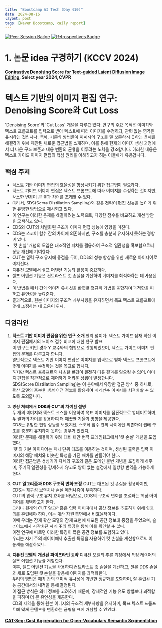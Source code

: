 ```yaml
---
title: "Boostcamp AI Tech (Day 010)"
date: 2024-08-16
layout: post
tags: [Naver Boostcamp, daily report]
---
```


[![Peer Session Badge](https://img.shields.io/badge/Peer%20Session-CC527A?style=flat)](../peer_session/day010.html)
[![Retrospectives Badge](https://img.shields.io/badge/Retrospectives-6A0DAD?style=flat)](../Retrospectives/week2.html)

# 1. 논문 idea 구경하기 (KCCV 2024)
#### **[Contrastive Denoising Score for Text-guided Latent Diffusion Image Editing](https://cvpr.thecvf.com/virtual/2024/poster/31796)**, Select year 2024, CVPR
# 텍스트 기반의 이미지 편집 연구: Denoising Score와 Cut Loss
'Denoising Score'와 'Cut Loss' 개념을 다루고 있다. 연구의 주요 목적은 이미지와 텍스트 프롬프트를 입력으로 받아 텍스트에 따라 이미지를 수정하되, 관련 없는 영역은 유지하는 것입니다. 특히, 기존의 방법들이 이미지의 구조를 잘 보존하지 못하는 문제를 해결하기 위해 제안된 새로운 접근법을 소개하며, 이를 통해 현재의 이미지 생성 과정에서 더 나은 구조 보존과 내용 변환의 균형을 이루려는 노력을 강조합니다. 이러한 내용은 텍스트 가이드 이미지 편집의 핵심 원리를 이해하고자 하는 이들에게 유용합니다.

## 핵심 주제

- 텍스트 기반 이미지 편집의 효율성을 향상시키기 위한 접근법이 필요하다.
- 텍스트 가이드 이미지 편집은 텍스트 프롬프트에 따라 이미지를 수정하는 것이지만, 사소한 변경이 큰 결과 차이를 초래할 수 있다.
- 따라서, SDS(Score Distillation Sampling)와 같은 전략이 편집 성능을 높이기 위한 유망한 방법으로 제시되고 있다.
- 이 연구는 이러한 문제를 해결하려는 노력으로, 다양한 점수를 비교하고 개선 방안을 모색하고 있다.
- DDS와 CUT의 차별화된 구조가 이미지 편집 성능에 영향을 미친다.
- DDS는 스코어 함수 간의 차이에 의존하지만, 구조를 충분히 유지하지 못하는 경향이 있다.
- '컷 손실' 개념의 도입은 대조적인 패치를 활용하여 구조적 일관성을 확보함으로써 성능 개선에 기여한다.
- CUT는 입력 구조 유지에 중점을 두어, DDS의 성능 향상을 위한 새로운 아이디어로 여겨진다.
- 디퓨전 모델에서 셀프 어텐션 기능의 활용이 중요하다.
- 셀프 어텐션 기능은 컨트라스트 컷 손실을 계산하여 이미지를 최적화하는 데 사용된다.
- 이 방법은 패치 간의 의미적 유사성을 반영한 정규화 기법을 포함하며 과적합을 피하고 유연성을 높여준다.
- 결과적으로, 원본 이미지의 구조적 세부사항을 유지하면서 목표 텍스트 프롬프트에 맞게 조정하는 데 도움이 된다.

## 타임라인

1. **텍스트 기반 이미지 편집을 위한 연구 소개** 
    헨리 넘이며: 텍스트 가이드 잠재 확산 이미지 편집에서의 노이즈 점수 비교에 대한 연구 발표.  
    이 연구는 키안 경과 Y 교수와의 협업으로 진행되었으며, 텍스트 가이드 이미지 편집의 문제를 다루고자 합니다.  
    일반적으로 텍스트 기반 이미지 편집은 이미지를 입력으로 받아 텍스트 프롬프트에 맞게 이미지를 수정하는 것을 목표로 합니다.  
    하지만 텍스트 프롬프트의 사소한 변경이 완전히 다른 결과를 일으킬 수 있어, 이미지 편집을 직관적으로 제어하기 어려운 상황이 발생합니다.  
    SDS(Score Distillation Sampling)는 이 분야에서 유망한 접근 방식 중 하나로, 확산 모델의 풍부한 생성 이전 정보를 활용하여 매개변수 이미지를 최적화할 수 있도록 도와줍니다.

2. **영상 처리에서 DDS와 CUT의 차이점 설명**  
    두 개의 이미지와 텍스트 소스를 이용하여 목표 이미지를 점진적으로 업데이트하며, 두 결과의 차이를 활용하여 더 깨끗한 기울기 방향을 제공한다.  
    DDS는 유망한 편집 성능을 보였지만, 스코어 함수 간의 차이에만 의존하여 원래 구조를 충분히 유지하지 못하는 경우가 있었다.  
    이러한 문제를 해결하기 위해 대비 대안 번역 프레임워크에서 '컷 손실' 개념을 도입했다.  
    '컷'의 기본 아이디어는 패치 단위 대조를 이용하는 것이며, 생성된 출력은 입력 이미지의 해당 패치와 비슷한 특성을 가진 패치를 만들어야 한다.  
    이러한 접근법은 생성기가 자세와 구조와 같은 도메인 불변 개념을 포집하게 해주며, 주기적 일관성을 강제하지 않고도 쌍이 없는 설정에서 일방향 번역을 가능하게 한다.

3. **CUT 알고리즘과 DDS 구조적 변화 조정** 
    CUT는 대조된 컷 손실을 활용하지만, DDS는 재구성 브랜치나 손실 메커니즘이 부족하다.  
    CUT의 입력 구조 유지 효과를 바탕으로, DDS의 구조적 변화를 조절하는 핵심 아이디어를 채택하고자 한다.  
    그러나 원래의 CUT 알고리즘은 입력 이미지에서 공간 정보를 추출하기 위해 인코더를 훈련해야 하며, 이는 계산 자원 측면에서 비효율적이다.  
    이때 우리는 잠재 확산 모델의 잠재 표현에 내포된 공간 정보에 중점을 두었으며, 슬라이드에서 시각화된 자기 주의 특징을 통해 이를 확인할 수 있다.  
    이전 연구에 따르면 이러한 특징이 많은 공간 정보를 포함하고 있다.  
    우리는 자기 주의 레이어에서 추출한 특징을 사용하여 컷 손실을 계산함으로써 이 문제를 해결하였다.

4. **디퓨전 모델의 개선된 파이프라인 요약** 
    디퓨전 모델의 추론 과정에서 특정 레이어의 셀프 어텐션 기능을 저장한다.  
    이후, 셀프 어텐션 기능을 사용하여 컨트라스트 컷 손실을 계산하고, 원본 DDS 손실과 새로 도입된 컷 손실을 활용해 이미지를 최적화한다.  
    우리의 방법은 패치 간의 의미적 유사성에 기반한 정규화를 포함하며, 잘 훈련된 기능 공간에서의 내적을 통해 결정된다.  
    이 접근 방식은 의미 정보를 고려하기 때문에, 강제적인 기능 유도 방법보다 과적합을 피하며 더 큰 유연성을 제공한다.  
    CD의 제약을 통해 원본 이미지의 구조적 세부사항을 유지하며, 목표 텍스트 프롬프트에 맞게 콘텐츠를 변환하는 균형을 크게 개선할 수 있었다.

#### **[CAT-Seg: Cost Aggregation for Open-Vocabulary Semantic Segmentation](https://arxiv.org/abs/2303.11797)**
